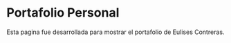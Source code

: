 # Portafolio Personal

Esta pagina fue desarrollada para mostrar el portafolio de Eulises Contreras.
